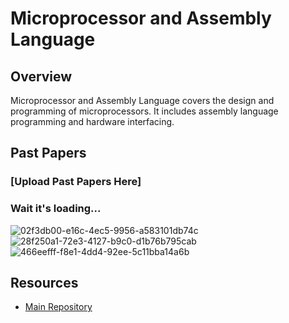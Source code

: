 # Microprocessor and Assembly Language

## Overview

Microprocessor and Assembly Language covers the design and programming of microprocessors. It includes assembly language programming and hardware interfacing.

## Past Papers

### [Upload Past Papers Here]
### Wait it's loading...
![02f3db00-e16c-4ec5-9956-a583101db74c](https://github.com/user-attachments/assets/0681b2ff-6250-4433-aaa9-8310d029e947)
![28f250a1-72e3-4127-b9c0-d1b76b795cab](https://github.com/user-attachments/assets/8d164391-59d5-47ad-ae86-3b5cfc08ecc0)
![466eefff-f8e1-4dd4-92ee-5c11bba14a6b](https://github.com/user-attachments/assets/bc614d3e-655b-46db-b8b8-204fe6a57fe0)

## Resources

- [Main Repository](https://github.com/waleedsid/COMSATS-University-Abbottabad-Past-Papers)
